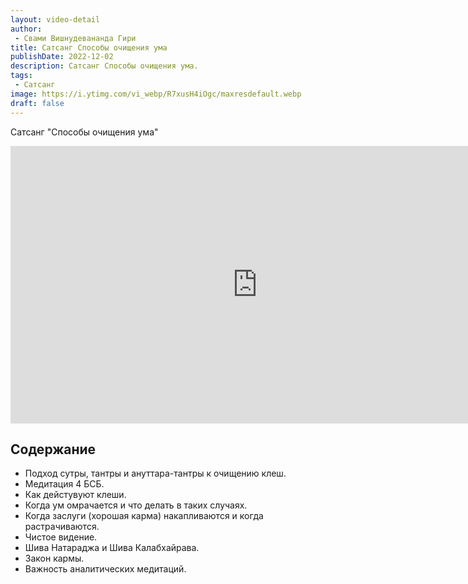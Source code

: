 ```yaml
---
layout: video-detail
author:
 - Свами Вишнудевананда Гири
title: Сатсанг Способы очищения ума
publishDate: 2022-12-02
description: Сатсанг Способы очищения ума. 
tags: 
 - Сатсанг
image: https://i.ytimg.com/vi_webp/R7xusH4iOgc/maxresdefault.webp
draft: false
---
```


 Сатсанг "Способы очищения ума"

<iframe width="790" height="444" src="https://www.youtube.com/embed/R7xusH4iOgc" frameborder="0" allowfullscreen=""></iframe> 

## Содержание
- Подход сутры, тантры и ануттара-тантры к очищению клеш.
- Медитация 4 БСБ.
- Как дейстувуют клеши.
- Когда ум омрачается и что делать в таких случаях.
- Когда заслуги (хорошая карма) накапливаются и когда растрачиваются.
- Чистое видение.
- Шива Натараджа и Шива Калабхайрава.
- Закон кармы.
- Важность аналитических медитаций.
